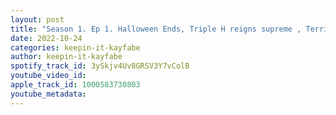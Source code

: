 ```yaml
---
layout: post
title: "Season 1. Ep 1. Halloween Ends, Triple H reigns supreme , Terrifier 2 + NXT Halloween Havoc "
date: 2022-10-24
categories: keepin-it-kayfabe
author: keepin-it-kayfabe
spotify_track_id: 3ySkjv4Uv8GRSV3Y7vColB
youtube_video_id: 
apple_track_id: 1000583730803
youtube_metadata: 
---
```

